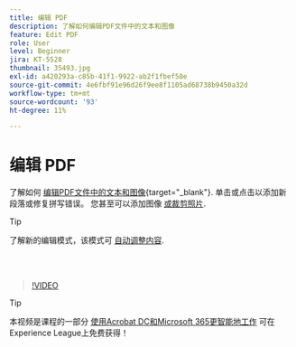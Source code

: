 ```yaml
---
title: 编辑 PDF
description: 了解如何编辑PDF文件中的文本和图像
feature: Edit PDF
role: User
level: Beginner
jira: KT-5528
thumbnail: 35493.jpg
exl-id: a420293a-c85b-41f1-9922-ab2f1fbef58e
source-git-commit: 4e6fbf91e96d26f9ee8f1105ad68738b9450a32d
workflow-type: tm+mt
source-wordcount: '93'
ht-degree: 11%

---
```


# 编辑 PDF

了解如何 [编辑PDF文件中的文本和图像](https://www.adobe.com/acrobat/online/pdf-editor.html){target="_blank"}. 单击或点击以添加新段落或修复拼写错误。 您甚至可以添加图像 [或裁剪照片](https://www.adobe.com/acrobat/online/crop-pdf.html).

>[!TIP]
>
>了解新的编辑模式，该模式可 [自动调整内容](auto-adjust-layout.md).

<br> 

>[!VIDEO](https://video.tv.adobe.com/v/35493?quality=12&learn=on&hidetitle=true)

>[!TIP]
>
>本视频是课程的一部分 [使用Acrobat DC和Microsoft 365更智能地工作](https://experienceleague.adobe.com/?recommended=Acrobat-U-1-2021.microsoft365) 可在Experience League上免费获得！
